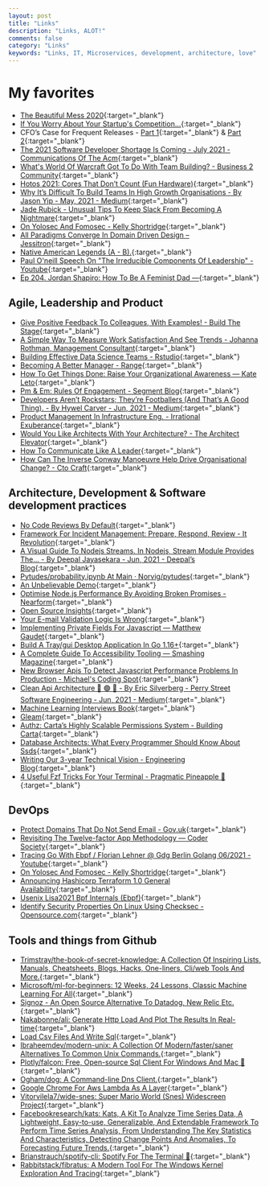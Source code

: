 ```yaml
---
layout: post
title: "Links"
description: "Links, ALOT!"
comments: false
category: "Links"
keywords: "Links, IT, Microservices, development, architecture, love"
---
```

<!-- markdownlint-disable MD033 MD020 MD025-->
# My favorites<a name="favorites"></a>

- [The Beautiful Mess 2020](https://johnpcutler.github.io/tbm2020/#tbm-35-53-basic-prioritization-questions-and-when-to-converge-on-a-solution){:target="_blank"}
- [If You Worry About Your Startup's Competition...](https://twitter.com/Julian/status/1404545905483681796){:target="_blank"}
- CFO’s Case for Frequent Releases - [Part 1](https://web.archive.org/web/20161027161406/http://trondwingard.com/2010/03/cfo-frequent-releases-part-1/){:target="_blank"} & [Part 2](https://web.archive.org/web/20161027162505/http://trondwingard.com/2010/03/cfo-frequent-releases-part-2/){:target="_blank"}
- [The 2021 Software Developer Shortage Is Coming - July 2021 - Communications Of The Acm](https://cacm.acm.org/magazines/2021/7/253461-the-2021-software-developer-shortage-is-coming/fulltext){:target="_blank"}
- [What's World Of Warcraft Got To Do With Team Building? - Business 2 Community](https://www.business2community.com/leadership/whats-world-warcraft-got-team-building-01583890){:target="_blank"}
- [Hotos 2021: Cores That Don’t Count (Fun Hardware)](https://www.youtube.com/watch?v=QMF3rqhjYuM){:target="_blank"}
- [Why It’s Difficult To Build Teams In High Growth Organisations - By Jason Yip - May, 2021 - Medium](https://jchyip.medium.com/why-its-difficult-to-build-teams-in-high-growth-organisations-e1aee8446337){:target="_blank"}
- [Jade Rubick - Unusual Tips To Keep Slack From Becoming A Nightmare](https://www.rubick.com/unusual-tips-to-keep-slack-from-becoming-a-nightmare/){:target="_blank"}
- [On Yolosec And Fomosec - Kelly Shortridge](https://swagitda.com/blog/posts/on-yolosec-and-fomosec/?ck_subscriber_id=1197964333){:target="_blank"}
- [All Paradigms Converge In Domain Driven Design – Jessitron](https://jessitron.com/2021/06/08/all-paradigms-converge-in-domain-driven-design/){:target="_blank"}
- [Native American Legends (A - B).](https://www.firstpeople.us/FP-Html-Legends/Legends-AB.html){:target="_blank"}
- [Paul O'neill Speech On "The Irreducible Components Of Leadership" - Youtube](https://www.youtube.com/watch?v=htLCVqaLBvo&t=12s){:target="_blank"}
- [Ep 204. Jordan Shapiro: How To Be A Feminist Dad —](https://www.workandlifepodcast.com/blog/jordan-shapiro-how-to-be-a-feminist-dad){:target="_blank"}

## Agile, Leadership and Product<a name="agile"></a>

- [Give Positive Feedback To Colleagues, With Examples! - Build The Stage](https://buildthestage.com/how-to-give-positive-feedback-to-colleagues-with-examples/){:target="_blank"}
- [A Simple Way To Measure Work Satisfaction And See Trends - Johanna Rothman, Management Consultant](https://www.jrothman.com/mpd/management/2021/06/a-simple-way-to-measure-work-satisfaction-and-see-trends/){:target="_blank"}
- [Building Effective Data Science Teams - Rstudio](https://www.rstudio.com/resources/webinars/building-effective-data-science-teams/){:target="_blank"}
- [Becoming A Better Manager - Range](https://www.range.co/blog/becoming-a-better-manager?vgo_ee=V59kpGv7GTnv%2Bq%2Bv04IyQTihdglESk4JySzbr0PNmjQ%3D){:target="_blank"}
- [How To Get Things Done: Raise Your Organizational Awareness — Kate Leto](https://www.kateleto.com/articles/organizational-awareness-the-leaders-sixth-sens){:target="_blank"}
- [Pm & Em: Rules Of Engagement - Segment Blog](https://segment.com/blog/product-manager-engineering-manager-rules-of-engagement/){:target="_blank"}
- [Developers Aren’t Rockstars; They’re Footballers (And That’s A Good Thing). - By Hywel Carver - Jun, 2021 - Medium](https://skillerwhale.medium.com/developers-arent-rockstars-they-re-footballers-and-that-s-a-good-thing-e1f210d277e2){:target="_blank"}
- [Product Management In Infrastructure Eng. - Irrational Exuberance](https://lethain.com/product-management-infra-engineering/){:target="_blank"}
- [Would You Like Architects With Your Architecture? - The Architect Elevator](https://architectelevator.com/architecture/organizing-architecture/){:target="_blank"}
- [How To Communicate Like A Leader](https://product.hubspot.com/blog/how-to-communicate-like-a-leader){:target="_blank"}
- [How Can The Inverse Conway Manoeuvre Help Drive Organisational Change? - Cto Craft](https://ctocraft.com/blog/how-can-the-inverse-conway-manoeuvre-help-drive-organisational-change/){:target="_blank"}

## Architecture, Development & Software development practices <a name="development"></a>

- [No Code Reviews By Default](https://raycast.com/blog/no-code-reviews-by-default/){:target="_blank"}
- [Framework For Incident Management: Prepare, Respond, Review - It Revolution](https://itrevolution.com/new-framework-for-incident-management/){:target="_blank"}
- [A Visual Guide To Nodejs Streams. In Nodejs, Stream Module Provides The… - By Deepal Jayasekara - Jun, 2021 - Deepal’s Blog](https://blog.insiderattack.net/a-visual-guide-to-nodejs-streams-9d2d594a9bf5){:target="_blank"}
- [Pytudes/probability.ipynb At Main · Norvig/pytudes](https://github.com/norvig/pytudes/blob/main/ipynb/Probability.ipynb){:target="_blank"}
- [An Unbelievable Demo](https://brendangregg.com/blog/2021-06-04/an-unbelievable-demo.html){:target="_blank"}
- [Optimise Node.js Performance By Avoiding Broken Promises - Nearform](https://www.nearform.com/blog/optimise-node-js-performance-avoiding-broken-promises/){:target="_blank"}
- [Open Source Insights](https://deps.dev/){:target="_blank"}
- [Your E-mail Validation Logic Is Wrong](https://www.netmeister.org/blog/email.html){:target="_blank"}
- [Implementing Private Fields For Javascript — Matthew Gaudet](https://www.mgaudet.ca/technical/2021/5/4/implementing-private-fields-for-javascript){:target="_blank"}
- [Build A Tray/gui Desktop Application In Go 1.16+](https://blog.ctrlshiftmake.com/build-tray-gui-desktop-application-go){:target="_blank"}
- [A Complete Guide To Accessibility Tooling — Smashing Magazine](https://www.smashingmagazine.com/2021/06/complete-guide-accessibility-tooling/){:target="_blank"}
- [New Browser Apis To Detect Javascript Performance Problems In Production - Michael's Coding Spot](https://michaelscodingspot.com/javascript-performance-apis/){:target="_blank"}
- [Clean Api Architecture 🔵 🟢 🔴 - By Eric Silverberg - Perry Street Software Engineering - Jun, 2021 - Medium](https://medium.com/perry-street-software-engineering/clean-api-architecture-2b57074084d5){:target="_blank"}
- [Machine Learning Interviews Book](https://github.com/chiphuyen/ml-interviews-book){:target="_blank"}
- [Gleam](https://gleam.run/){:target="_blank"}
- [Authz: Carta’s Highly Scalable Permissions System - Building Carta](https://medium.com/building-carta/authz-cartas-highly-scalable-permissions-system-782a7f2c840f){:target="_blank"}
- [Database Architects: What Every Programmer Should Know About Ssds](http://databasearchitects.blogspot.com/2021/06/what-every-programmer-should-know-about.html){:target="_blank"}
- [Writing Our 3-year Technical Vision - Engineering Blog](https://www.eventbrite.com/engineering/writing-our-3-year-technical-vision/){:target="_blank"}
- [4 Useful Fzf Tricks For Your Terminal - Pragmatic Pineapple 🍍](https://pragmaticpineapple.com/four-useful-fzf-tricks-for-your-terminal/){:target="_blank"}

## DevOps<a name="devops"></a>

- [Protect Domains That Do Not Send Email - Gov.uk](https://www.gov.uk/guidance/protect-domains-that-dont-send-email){:target="_blank"}
- [Revisiting The Twelve-factor App Methodology — Coder Society](https://codersociety.com/blog/articles/twelve-factor-app-methodology){:target="_blank"}
- [Tracing Go With Ebpf / Florian Lehner @ Gdg Berlin Golang 06/2021 - Youtube](https://www.youtube.com/watch?v=f1jr9nR25EA){:target="_blank"}
- [On Yolosec And Fomosec - Kelly Shortridge](https://swagitda.com/blog/posts/on-yolosec-and-fomosec/?ck_subscriber_id=1197964333){:target="_blank"}
- [Announcing Hashicorp Terraform 1.0 General Availability](https://www.hashicorp.com/blog/announcing-hashicorp-terraform-1-0-general-availability){:target="_blank"}
- [Usenix Lisa2021 Bpf Internals (Ebpf)](http://www.brendangregg.com/blog/2021-06-15/bpf-internals.html){:target="_blank"}
- [Identify Security Properties On Linux Using Checksec - Opensource.com](https://opensource.com/article/21/6/linux-checksec){:target="_blank"}

## Tools and things from Github <a name="tools"></a>

- [Trimstray/the-book-of-secret-knowledge: A Collection Of Inspiring Lists, Manuals, Cheatsheets, Blogs, Hacks, One-liners, Cli/web Tools And More.](https://github.com/trimstray/the-book-of-secret-knowledge){:target="_blank"}
- [Microsoft/ml-for-beginners: 12 Weeks, 24 Lessons, Classic Machine Learning For All](https://github.com/microsoft/ML-For-Beginners){:target="_blank"}
- [Signoz - An Open Source Alternative To Datadog, New Relic Etc.](https://faun.dev/c/stories/ankit/signoz-an-open-source-alternative-to-datadog-new-relic-etc/?ref=FAUN){:target="_blank"}
- [Nakabonne/ali: Generate Http Load And Plot The Results In Real-time](https://github.com/nakabonne/ali){:target="_blank"}
- [Load Csv Files And Write Sql](https://superintendent.app/){:target="_blank"}
- [Ibraheemdev/modern-unix: A Collection Of Modern/faster/saner Alternatives To Common Unix Commands.](https://github.com/ibraheemdev/modern-unix){:target="_blank"}
- [Plotly/falcon: Free, Open-source Sql Client For Windows And Mac 🦅](https://github.com/plotly/falcon#readme){:target="_blank"}
- [Ogham/dog: A Command-line Dns Client.](https://github.com/ogham/dog){:target="_blank"}
- [Google Chrome For Aws Lambda As A Layer](https://github.com/shelfio/chrome-aws-lambda-layer){:target="_blank"}
- [Vitorvilela7/wide-snes: Super Mario World (Snes) Widescreen Project](https://github.com/VitorVilela7/wide-snes){:target="_blank"}
- [Facebookresearch/kats: Kats, A Kit To Analyze Time Series Data, A Lightweight, Easy-to-use, Generalizable, And Extendable Framework To Perform Time Series Analysis, From Understanding The Key Statistics And Characteristics, Detecting Change Points And Anomalies, To Forecasting Future Trends.](https://github.com/facebookresearch/Kats){:target="_blank"}
- [Brianstrauch/spotify-cli: Spotify For The Terminal 🎵](https://github.com/brianstrauch/spotify-cli){:target="_blank"}
- [Rabbitstack/fibratus: A Modern Tool For The Windows Kernel Exploration And Tracing](https://github.com/rabbitstack/fibratus){:target="_blank"}